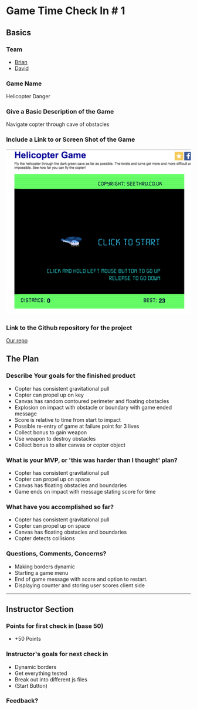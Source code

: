 # Game Time Check In # 1

## Basics

### Team
- [Brian](https://github.com/brianrip)
- [David](https://github.com/damwhit)

### Game Name

Helicopter Danger

### Give a Basic Description of the Game

Navigate copter through cave of obstacles

### Include a Link to or Screen Shot of the Game

![Helicopter](./original_helicopter.jpg)

### Link to the Github repository for the project

[Our repo](https://github.com/damwhit/helicopter-game)

## The Plan

### Describe Your goals for the finished product

- Copter has consistent gravitational pull
- Copter can propel up on key
- Canvas has random contoured perimeter and floating obstacles
- Explosion on impact with obstacle or boundary with game ended message
- Score is relative to time from start to impact
- Possible re-entry of game at failure point for 3 lives
- Collect bonus to gain weapon
- Use weapon to destroy obstacles
- Collect bonus to alter canvas or copter object

### What is your MVP, or 'this was harder than I thought' plan?

- Copter has consistent gravitational pull
- Copter can propel up on space
- Canvas has floating obstacles and boundaries
- Game ends on impact with message stating score for time

### What have you accomplished so far?

- Copter has consistent gravitational pull
- Copter can propel up on space
- Canvas has floating obstacles and boundaries
- Copter detects collisions



### Questions, Comments, Concerns?

- Making borders dynamic
- Starting a game menu
- End of game message with score and option to restart.
- Displaying counter and storing user scores client side


-----

## Instructor Section

### Points for first check in (base 50)
  - +50 Points

### Instructor's goals for next check in
  - Dynamic borders
  - Get everything tested
  - Break out into different js files
  - (Start Button)
  
### Feedback?
